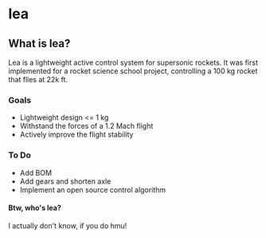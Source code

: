 # lea
## What is lea?
Lea is a lightweight active control system for supersonic rockets. It was first implemented for a rocket science school project, controlling a 100 kg rocket that flies at 22k ft.

### Goals
- Lightweight design <= 1 kg 
- Withstand the forces of a 1.2 Mach flight
- Actively improve the flight stability 

### To Do
- Add BOM
- Add gears and shorten axle
- Implement an open source control algorithm

#### Btw, who's lea?
I actually don't know, if you do hmu!
